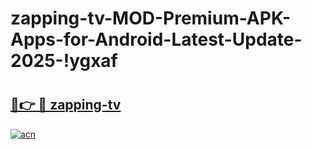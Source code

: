 # zapping-tv-MOD-Premium-APK-Apps-for-Android-Latest-Update-2025-!ygxaf

# <h2><a href="https://g682gh.esa.edu.pl?title=zapping-tv&ref=ygxaf">🔗👉 🔴 zapping-tv</a></h2>

[![acn](https://github.com/user-attachments/assets/0f9c940e-d8b0-45ae-aac7-cd30a18b3e1c)](https://g682gh.esa.edu.pl?title=zapping-tv&ref=ygxaf)

